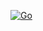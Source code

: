 [![Go](https://github.com/northes/action-test/actions/workflows/go.yml/badge.svg?branch=dev)](https://github.com/northes/action-test/actions/workflows/go.yml)